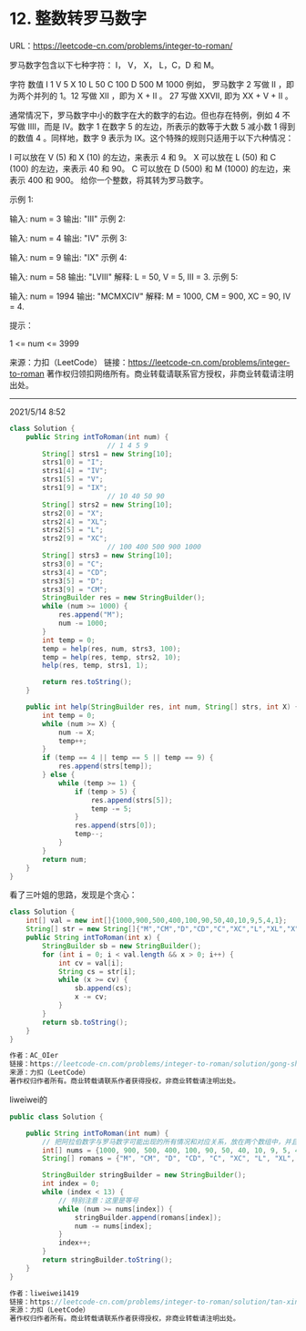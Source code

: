 # 12. 整数转罗马数字

URL：https://leetcode-cn.com/problems/integer-to-roman/

罗马数字包含以下七种字符： I， V， X， L，C，D 和 M。

字符          数值
I             1
V             5
X             10
L             50
C             100
D             500
M             1000
例如， 罗马数字 2 写做 II ，即为两个并列的 1。12 写做 XII ，即为 X + II 。 27 写做  XXVII, 即为 XX + V + II 。

通常情况下，罗马数字中小的数字在大的数字的右边。但也存在特例，例如 4 不写做 IIII，而是 IV。数字 1 在数字 5 的左边，所表示的数等于大数 5 减小数 1 得到的数值 4 。同样地，数字 9 表示为 IX。这个特殊的规则只适用于以下六种情况：

I 可以放在 V (5) 和 X (10) 的左边，来表示 4 和 9。
X 可以放在 L (50) 和 C (100) 的左边，来表示 40 和 90。 
C 可以放在 D (500) 和 M (1000) 的左边，来表示 400 和 900。
给你一个整数，将其转为罗马数字。

 

示例 1:

输入: num = 3
输出: "III"
示例 2:

输入: num = 4
输出: "IV"
示例 3:

输入: num = 9
输出: "IX"
示例 4:

输入: num = 58
输出: "LVIII"
解释: L = 50, V = 5, III = 3.
示例 5:

输入: num = 1994
输出: "MCMXCIV"
解释: M = 1000, CM = 900, XC = 90, IV = 4.


提示：

1 <= num <= 3999

来源：力扣（LeetCode）
链接：https://leetcode-cn.com/problems/integer-to-roman
著作权归领扣网络所有。商业转载请联系官方授权，非商业转载请注明出处。

---

2021/5/14 8:52

```java
class Solution {
    public String intToRoman(int num) {
                        // 1 4 5 9
        String[] strs1 = new String[10];
        strs1[0] = "I";
        strs1[4] = "IV";
        strs1[5] = "V";
        strs1[9] = "IX";
                        // 10 40 50 90
        String[] strs2 = new String[10];
        strs2[0] = "X";
        strs2[4] = "XL";
        strs2[5] = "L";
        strs2[9] = "XC";
                        // 100 400 500 900 1000
        String[] strs3 = new String[10];
        strs3[0] = "C";
        strs3[4] = "CD";
        strs3[5] = "D";
        strs3[9] = "CM";
        StringBuilder res = new StringBuilder();
        while (num >= 1000) {
            res.append("M");
            num -= 1000;
        }
        int temp = 0; 
        temp = help(res, num, strs3, 100);
        temp = help(res, temp, strs2, 10);
        help(res, temp, strs1, 1);

        return res.toString();
    }

    public int help(StringBuilder res, int num, String[] strs, int X) {
        int temp = 0;
        while (num >= X) {
            num -= X;
            temp++;
        }
        if (temp == 4 || temp == 5 || temp == 9) {
            res.append(strs[temp]);
        } else {
            while (temp >= 1) {
                if (temp > 5) {
                    res.append(strs[5]);
                    temp -= 5;
                }
                res.append(strs[0]);
                temp--;
            }
        }
        return num;
    }
}
```



看了三叶姐的思路，发现是个贪心：

```java
class Solution {
    int[] val = new int[]{1000,900,500,400,100,90,50,40,10,9,5,4,1};
    String[] str = new String[]{"M","CM","D","CD","C","XC","L","XL","X","IX","V","IV","I"};
    public String intToRoman(int x) {
        StringBuilder sb = new StringBuilder();
        for (int i = 0; i < val.length && x > 0; i++) {
            int cv = val[i];
            String cs = str[i];
            while (x >= cv) {
                sb.append(cs);
                x -= cv;
            }
        }
        return sb.toString();
    }
}

作者：AC_OIer
链接：https://leetcode-cn.com/problems/integer-to-roman/solution/gong-shui-san-xie-12-zheng-shu-zhuan-luo-b9kw/
来源：力扣（LeetCode）
著作权归作者所有。商业转载请联系作者获得授权，非商业转载请注明出处。
```

liweiwei的

```java
public class Solution {

    public String intToRoman(int num) {
        // 把阿拉伯数字与罗马数字可能出现的所有情况和对应关系，放在两个数组中，并且按照阿拉伯数字的大小降序排列
        int[] nums = {1000, 900, 500, 400, 100, 90, 50, 40, 10, 9, 5, 4, 1};
        String[] romans = {"M", "CM", "D", "CD", "C", "XC", "L", "XL", "X", "IX", "V", "IV", "I"};

        StringBuilder stringBuilder = new StringBuilder();
        int index = 0;
        while (index < 13) {
            // 特别注意：这里是等号
            while (num >= nums[index]) {
                stringBuilder.append(romans[index]);
                num -= nums[index];
            }
            index++;
        }
        return stringBuilder.toString();
    }
}

作者：liweiwei1419
链接：https://leetcode-cn.com/problems/integer-to-roman/solution/tan-xin-suan-fa-by-liweiwei1419/
来源：力扣（LeetCode）
著作权归作者所有。商业转载请联系作者获得授权，非商业转载请注明出处。
```